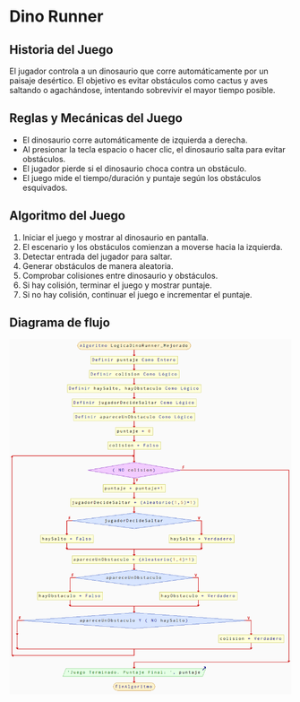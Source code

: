 # Dino Runner

## Historia del Juego
El jugador controla a un dinosaurio que corre automáticamente por un paisaje desértico. El objetivo es evitar obstáculos como cactus y aves saltando o agachándose, intentando sobrevivir el mayor tiempo posible.

## Reglas y Mecánicas del Juego
- El dinosaurio corre automáticamente de izquierda a derecha.
- Al presionar la tecla espacio o hacer clic, el dinosaurio salta para evitar obstáculos.
- El jugador pierde si el dinosaurio choca contra un obstáculo.
- El juego mide el tiempo/duración y puntaje según los obstáculos esquivados.

## Algoritmo del Juego
1. Iniciar el juego y mostrar al dinosaurio en pantalla.
2. El escenario y los obstáculos comienzan a moverse hacia la izquierda.
3. Detectar entrada del jugador para saltar.
4. Generar obstáculos de manera aleatoria.
5. Comprobar colisiones entre dinosaurio y obstáculos.
6. Si hay colisión, terminar el juego y mostrar puntaje.
7. Si no hay colisión, continuar el juego e incrementar el puntaje.

## Diagrama de flujo
![Diagrama de flujo de Piedra, Papel o Tijeras](../assets/dinorunner.png)